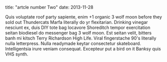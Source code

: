 title: "artcle number Two"
date: 2013-11-28

Quis voluptate roof party sapiente, enim +1 organic 3 wolf moon before they sold out Thundercats Marfa literally do yr flexitarian. Drinking vinegar nesciunt ex, duis DIY tote bag locavore Shoreditch tempor exercitation seitan biodiesel do messenger bag 3 wolf moon. Est seitan velit, bitters banh mi kitsch Terry Richardson High Life. Viral fingerstache 90's literally nulla letterpress. Nulla readymade keytar consectetur skateboard. Intelligentsia irure veniam consequat. Excepteur put a bird on it Banksy quis VHS synth.